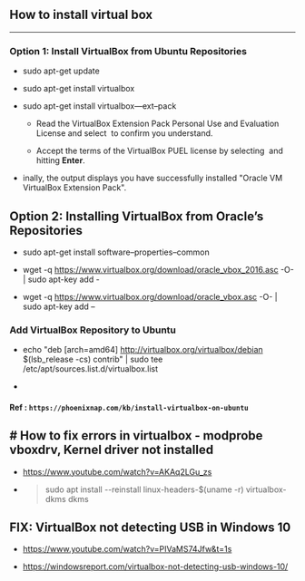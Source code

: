 ## How to install virtual box

-----------

### Option 1: Install VirtualBox from Ubuntu Repositories

- sudo apt-get update

- sudo apt-get install virtualbox

- sudo apt-get install virtualbox—ext–pack
  
  - Read the VirtualBox Extension Pack Personal Use and Evaluation License and select **<Ok>** to confirm you understand.
  
  - Accept the terms of the VirtualBox PUEL license by selecting **<Yes>** and hitting **Enter**.

- inally, the output displays you have successfully installed "Oracle VM VirtualBox Extension Pack".

## Option 2: Installing VirtualBox from Oracle’s Repositories

- sudo apt-get install software–properties–common

- wget -q https://www.virtualbox.org/download/oracle_vbox_2016.asc -O- | sudo apt-key add -

- wget -q https://www.virtualbox.org/download/oracle_vbox.asc -O- | sudo apt-key add –

### Add VirtualBox Repository to Ubuntu

- echo "deb [arch=amd64] http://virtualbox.org/virtualbox/debian $(lsb_release -cs) contrib" | sudo tee /etc/apt/sources.list.d/virtualbox.list

- 

#### Ref : `https://phoenixnap.com/kb/install-virtualbox-on-ubuntu`

## # How to fix errors in virtualbox - modprobe vboxdrv, Kernel driver not installed

- https://www.youtube.com/watch?v=AKAq2LGu_zs

- > sudo apt install --reinstall linux-headers-$(uname -r) virtualbox-dkms dkms





## FIX: VirtualBox not detecting USB in Windows 10

- https://www.youtube.com/watch?v=PIVaMS74Jfw&t=1s

- https://windowsreport.com/virtualbox-not-detecting-usb-windows-10/
